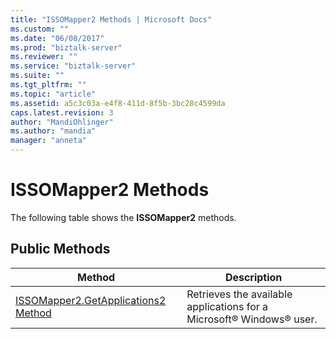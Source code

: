 ```yaml
---
title: "ISSOMapper2 Methods | Microsoft Docs"
ms.custom: ""
ms.date: "06/08/2017"
ms.prod: "biztalk-server"
ms.reviewer: ""
ms.service: "biztalk-server"
ms.suite: ""
ms.tgt_pltfrm: ""
ms.topic: "article"
ms.assetid: a5c3c03a-e4f8-411d-8f5b-3bc28c4599da
caps.latest.revision: 3
author: "MandiOhlinger"
ms.author: "mandia"
manager: "anneta"
---
```

# ISSOMapper2 Methods
The following table shows the **ISSOMapper2** methods.  
  
## Public Methods  
  
|Method|Description|  
|------------|-----------------|  
|[ISSOMapper2.GetApplications2 Method](../core/issomapper2-getapplications2-method.md)|Retrieves the available applications for a Microsoft® Windows® user.|
